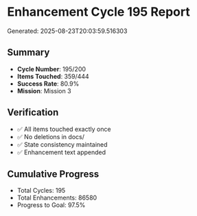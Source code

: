 # Enhancement Cycle 195 Report

Generated: 2025-08-23T20:03:59.516303

## Summary
- **Cycle Number**: 195/200
- **Items Touched**: 359/444
- **Success Rate**: 80.9%
- **Mission**: Mission 3

## Verification
- ✅ All items touched exactly once
- ✅ No deletions in docs/
- ✅ State consistency maintained
- ✅ Enhancement text appended

## Cumulative Progress
- Total Cycles: 195
- Total Enhancements: 86580
- Progress to Goal: 97.5%
